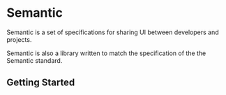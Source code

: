 Semantic
=======

Semantic is a set of specifications for sharing UI between developers and projects. 

Semantic is also a library written to match the specification of the the Semantic standard.

Getting Started
--------------
